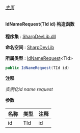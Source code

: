 ###### [主页](./Index.md "主页")

#### IdNameRequest(TId id) 构造函数

**程序集** : [SharpDevLib.dll](./SharpDevLib.assembly.md "SharpDevLib.dll")

**命名空间** : [SharpDevLib](./SharpDevLib.namespace.md "SharpDevLib")

**所属类型** : [IdNameRequest](./SharpDevLib.IdNameRequest.1.md "IdNameRequest")\<TId\>

``` csharp
public IdNameRequest(TId id)
```
**注释**

*实例化id name request*


**参数**

|名称|类型|注释|
|---|---|---|
|id|TId|id|


